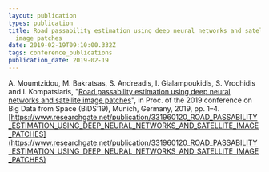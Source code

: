 ```yaml
---
layout: publication
types: publication
title: Road passability estimation using deep neural networks and satellite
  image patches
date: 2019-02-19T09:10:00.332Z
tags: conference_publications
publication_date: 2019-02-19
---
```

A. Moumtzidou, M. Bakratsas, S. Andreadis, I. Gialampoukidis, S. Vrochidis and I. Kompatsiaris, "[Road passability estimation using deep neural networks and satellite image patches](https://zenodo.org/record/2450333#.X2HAdcBS9PY)", in Proc. of the 2019 conference on Big Data from Space (BiDS’19), Munich, Germany, 2019, pp. 1–4. [https://www.researchgate.net/publication/331960120_ROAD_PASSABILITY_ESTIMATION_USING_DEEP_NEURAL_NETWORKS_AND_SATELLITE_IMAGE_PATCHES](https://www.researchgate.net/publication/331960120_ROAD_PASSABILITY_ESTIMATION_USING_DEEP_NEURAL_NETWORKS_AND_SATELLITE_IMAGE_PATCHES)